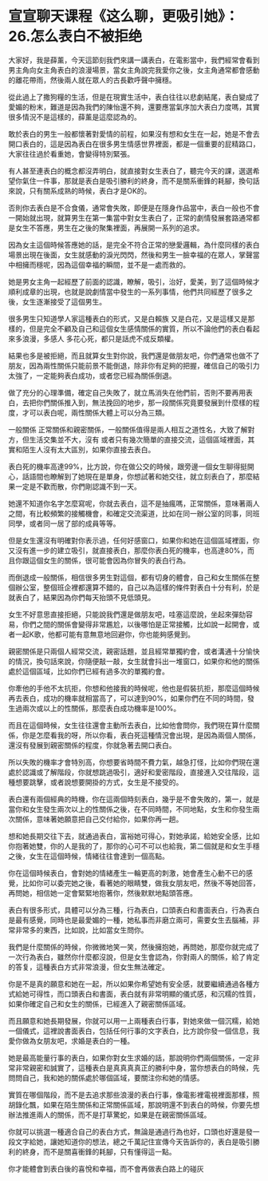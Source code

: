 # 宣宣聊天课程《这么聊，更吸引她》：26.怎么表白不被拒绝

大家好，我是薛薰，今天這節刻我們來講一講表白，在電影當中，我們經常會看到男主角向女主角表白的浪漫場景，當女主角說完我愛你之後，女主角通常都會感動的離花帶雨，然後兩人就在眾人的古長歡呼聲中擁穩。

從此過上了撒狗糧的生活，但是在現實生活中，表白往往以悲劇結尾，表白變成了愛媚的粉末，難道是因為我們的陳怡還不夠，還要應當氣序加大表白力度嗎，其實很多情況不是這樣的，薛薰是這麼認為的。

敢於表白的男生一般都懷著對愛情的前程，如果沒有想和女生在一起，她是不會去開口表白的，這是因為表白在很多男生情感世界裡面，都是一個重要的屁精路口，大家往往過於看重她，會變得特別緊張。

有人甚至連表白的概念都沒弄明白，就直接對女生表白了，聽完今天的課，選選希望你氣住一件事，那就是表白是吸引勝利的終身，而不是關系衝鋒的耗腳，換句話來說，只有關系成熟的時候，表白才是OK的。

否則你去表白是不合食儀，通常會失敗，即便是在隱身作品當中，表白一般也不會一開始就出現，就算男生在第一集當中對女生表白了，正常的劇情發展套路通常都是女生不答應，男生在之後的聚集裡面，再展開一系列的追求。

因為女主這個時候答應她的話，是完全不符合正常的戀愛邏輯，為什麼同樣的表白場景出現在後面，女生就感動的淚光閃閃，然後和男生一臉幸福的在眾人，掌聲當中相擁而穩呢，因為這個幸福的瞬間，並不是一處而救的。

她是男女主角一起經歷了前面的認識，瞭解，吸引，治好，愛美，到了這個時候才順利成章的出現，也就是說劇情當中發生的一系列事情，他們共同經歷了很多之後，女生逐漸接受了這個男生。

很多男生只知道學人家這種表白的形式，又是白賴族 又是白花，又是這樣又是那樣的，但是完全不顧及自己和這個女生感情關係的實質，所以不論他們的表白看起來多浪漫，多感人 多花心死，都只是話虎不成反類權。

結果也多是被拒絕，而且就算女生對你說，我們還是做朋友吧，你們通常也做不了朋友，因為兩性關係只能前景不能倒退，除非你有足夠的把握，確信自己的吸引力太強了，一定能夠表白成功，或者您已經為關係倒退。

做了充分的心理準備，確定自己失敗了，就立馬消失在他們前，否則不要再用表白，去把你們關係推入到，無法挽回的地步，那一段關係究竟要發展到什麼樣的程度，才可以表白呢，兩性關係大體上可以分為三類。

一般關係 正常關係和親密關係，一般關係值得是兩人相互之道性名，大致了解對方，但生活交集並不大，沒有 或者只有幾次簡單的直接交流，這個區域裡面，其實和陌生人沒有太大區別，如果你直接去表白。

表白死的機率高達99%，比方說，你在做公交的時候，跟旁邊一個女生聊得挺開心，話語間也瞭解到了她現在是單身，你想試著和她交往，就立刻表白了，那麼結果一定是不歡而散，你們剛認識不到一天。

她還不知道你名字怎麼寫呢，你就去表白，這不是抽瘋嗎，正常關係，意味著兩人之間，有比較頻繁的接觸機會，和確定交流渠道，比如在同一辦公室的同事，同班同學，或者同一居了部的成員等等。

但是女生還沒有明確對你表示過，任何好感窗口，如果你和她在這個區域裡面，你又沒有進一步的建立吸引，就直接表白，那麼你表白死的機率，也高達80%，而且你跟這個女生的關係，很可能會因為你冒失的表白行為。

而倒退成一般關係，相信很多男生對這個，都有切身的體會，自己和女生關係在整個辦公室，整個班企裡都還算不錯的，自己以為這樣的條件對表白十分有利，於是就表白了，結果因為你們每天抬頭不見低頭見。

女生不好意思直接拒絕，只能說我們還是做朋友吧，哇塞這麼說，坐起來彈劾容易，你們之間的關係會變得非常尷尬，以後哪怕是正常接觸，比如說一起開會，或者一起K歌，他都可能有意無意地回避你，你也能夠感覺到。

親密關係是只兩個人經常交流，親密話題，並且經常單獨約會，或者溝通十分愉快的情況，換句話來說，你隨便敲一敲，女生就會抖出一堆窗口，如果你和他的關係處於這個區域，比如你們已經有過多次的單獨約會。

你牽他的手他不太抗拒，你想和他接我的時候呢，他也是假裝抗拒，那麼這個時候再去表白，成功的機率就相當高了，可以達到90%，如果你們在不同的時間，發生過兩次或以上的性關係，那麼表白成功機率是100%。

而且在這個時候，女生往往還會主動所去表白，比如他會問你，我們現在算什麼關係，你是怎麼看我的呀，所以你看，表白死這種情況會出現，是因為兩個人關係，還沒有發展到親密關係的程度，你就急著去開口表白。

所以失敗的機率才會特別高，你想要省時間不費力氣，越急打怪，比如你們現在還處於認識或了解階段，你就想跳過吸引，適好和愛密階段，直接進入交往階段，這種想要跳擊，或者說想要開掛的方式，女生是不接受的。

表白還有兩個經典的時機，你在這兩個時刻表白，幾乎是不會失敗的，第一，就是當你和女生發生兩次以上的性關係之後，在不同時間，不同地點，女生和你發生兩次關係，意味著她願意把自己交付給你，如果你再一趟。

想和她長期交往下去，就通過表白，富裕她可得心，對她承諾，給她安全感，比如你抱著她雙，你的人是我的了，那你的心可不可以也給我，第二個就是和女生手穩之後，女生在這個時候，情緒往往會達到一個高點。

你在這個時候表白，會對她的情緒產生一輪更高的刺激，她會產生心動不已的感覺，比如你可以委完她之後，看著她的眼睛雙，做我女朋友吧，然後不等她回答，再問她，相信她一定會緊緊地抱著你，然後默默地點頭答應。

表白有很多形式，具體可以分為三種，行為表白，口頭表白和書面表白，行為表白是最有感覺，同時也是最愛媚的一種，她私事而非磨立兩可，需要女生去腦補，非常非常多的東西，比如說，比如當女生問你。

我們是什麼關係的時候，你微微地笑一笑，然後擁抱她，再問她，那麼你就完成了一次行為表白，雖然你什麼都沒說，但是女生會認為，你對兩人的關係，給了肯定的答复，這種表白方式非常浪漫，但女生無法確定。

你是不是真的願意和她在一起，所以如果你希望她有安全感，就要繼續通過各種方式給她可得性，而口頭表白和書面，表白就有非常明顯的儀式感，和沉糯的性質，如果你確定自己和女生的關係，已經進入了親密關係區域。

而且願意和她長期發展，你就可以用一上兩種表白行事，對她來做一個沉糯，給她一個儀式，這裡說書面表白，包括任何行事的文字表白，比方說你發一個信息，我愛你做為女朋友吧，求婚是表白的一種。

她是最高能量行事的表白，如果你對女生求婚的話，那說明你們兩個關係，一定非常非常親密和誠實了，這種表白是真真真真正的勝利中身，當你想表白的時候，先問問自己，我和她的關係處於哪個區域，要關注你和她的情感。

實質在哪個階段，而不是去追求那些浪漫的表白行事，像電影裡電視裡面那樣，照胡錄化飄，如果在陌生關係和正常關係區域，那說明還不到表白的時候，你要先想辦法推進兩人的關係，而不是打草驚蛇，如果是在親密關係區域。

你就可以挑選一種適合自己的表白方式，無論是通過行為也好，口頭也好還是發一段文字給她，讓她知道你的想法，總之千萬記住宣傳今天告訴你的，表白是吸引勝利的終身，而不是關喜衝鋒的耗腳，只有懂得這一點。

你才能體會到表白後的喜悅和幸福，而不會再做表白路上的碰灰